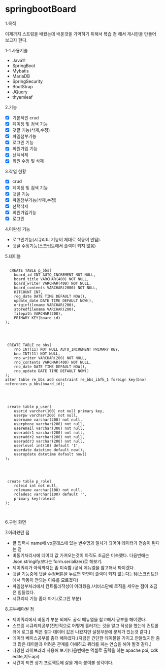 # springbootBoard

1.목적

이제까지 스프링을 배웠는데 배운것을 기억하기 위해서 복습 겸 해서 게시판을 만들어 보고자 한다.

1-1.사용기술 
- Java11
- SpringBoot
- Mybatis
- MariaDB
- SpringSecurity
- BootStrap
- JQuery
- thyemleaf

2.기능

-[x] 기본적인 crud
-[x] 페이징 및 검색 기능
-[x] 댓글 기능(삭제,수정)
-[x] 파일첨부기능
-[x] 로그인 기능
-[x] 회원가입 기능
-[x] 선택삭제
-[x] 회원 수정 및 삭제

3.작업 현황

-[x] crud
-[x] 페이징 및 검색 기능
-[x] 댓글 기능
-[x] 파일첨부기능(삭제,수정)
-[x] 선택삭제
-[x] 회원가입기능
-[x] 로그인

4.미완성 기능

- 로그인기능(시큐리티 기능이 제대로 작동이 안됨).
- 댓글 수정기능(스크립트에서 출력이 되지 않음)

5.테이블 
 <pre>
  <code>
  CREATE TABLE p_bbs(
	board_id INT AUTO_INCREMENT NOT NULL,
	board_title VARCHAR(400) NOT NULL,
	board_writer VARCHAR(400) NOT NULL,
	board_contents VARCHAR(2000) NOT NULL,
	HITCOUNT INT,
	reg_date DATE TIME DEFAULT NOW(),
	update_date DATE TIME DEFAULT NOW(),
	originfilename VARCHAR(200),
	storedfilename VARCHAR(200),
	filepath VARCHAR(200),
	PRIMARY KEY(board_id)
);
  </code>
 </pre>
 
 <pre>
 <code>
 CREATE TABLE re_bbs(
	rno INT(11) NOT NULL AUTO_INCREMENT PRIMARY KEY,
	bno INT(11) NOT NULL,
	rno_writer VARCHAR(200) NOT NULL,
	rno_contents VARCHAR(400) NOT NULL,
	rno_date DATE TIME DEFAULT NOW(),
	rno_update DATE TIME DEFAULT NOW()
);
alter table re_bbs add constraint re_bbs_ibfk_1 foreign key(bno) references p_bbs(board_id);
 </code>
 </pre>
 
 <pre>
 <code>
 create table p_user(
 	userid varchar(100) not null primary key,
 	userpw varchar(200) not null,
 	username varchar(200) not null,
 	userphone varchar(200) not null,
 	useremail varchar(300) not null,
 	useraddr1 varchar(200) not null,
 	useraddr2 varchar(200) not null,
 	useraddr3 varchar(200) not null,
 	userlevel int(10) default '1',
 	userdate datetime default now(),
 	userupdate datetime default now()
);
 </code>
 </pre>
 
 <pre>
 <code>
 create table p_role(
 	roleid int not null,
 	rolename varchar(100) not null,
 	roledesc varchar(100) default '',
 	primary key(roleid)
);
 </code>
 </pre>
6.구현 화면

7.어려웠던 점

- 글 입력시 name에 vo클래스에 있는 변수명과 일치가 되어야 데이터가 전송이 된다는 점
- 비동기처리시에 데이터 값 가져오는것이 아직도 조금은 미숙했다. 다음번에는 Json.stringify보다는 form.serialize()로 해보기.
- 제이쿼리가 아직까지는 좀 미숙함./공식 메뉴엘을 참고해서 봐야겠다.
- 댓글 기능중에 댓글 수정버튼을 누르면 화면이 출력이 되지 않는다는점(스크립트단에서 작동이 안되는 이유를 모르겠다)
- 파일첨부처리에서 컨트롤러작성이 어려웠음./서비스단에 로직을 세우는 점이 조금은 힘들었다.
- 시큐리티 기능 좀더 파기.(로그인 부분)

8.공부해야될 점

- 제이쿼리에서 비동기 부분 외에도 공식 메뉴얼을 참고해서 공부를 해야겠다.
- 스프링 시큐리티공부(전반적으로 어떻게 흘러가는 것을 알고 작성을 했는데 컨트롤러에 로그를 찍은 결과 데이터 값은 나왔지만 설정부분에 문제가 있는것 같다.)
- 데이터 베이스공부를 좀더 해야겠다.(지금은 간단한 테이블을 가지고 만들었지만 좀더 많은 테이블과 어려운 관계를 이해하고 쿼리를 짜는 연습을 해야 될것 같다.)
- 다양한 라이브러리 사용해 보기(다음번에는 엑셀로 출력을 하는 apache poi, cdk edite,지도api)
- 시간이 되면 상기 프로젝트에 살을 계속 붙여볼 생각이다.
